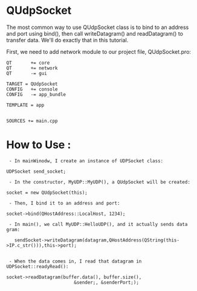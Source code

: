 # QUdpSocket

The most common way to use  QUdpSocket class is to bind to an address and port using bind(), then call writeDatagram() and readDatagram() to transfer data. We'll do exactly that in this tutorial.

First, we need to add network module to our project file, QUdpSocket.pro: 

    QT       += core
    QT       += network
    QT       -= gui

    TARGET = QUdpSocket
    CONFIG   += console
    CONFIG   -= app_bundle

    TEMPLATE = app


    SOURCES += main.cpp
    
# How to Use :


     - In mainWinodw, I create an instance of UDPSocket class:

    UDPSocket send_socket;

     - In the constructor, MyUDP::MyUDP(), a QUdpSocket will be created:

    socket = new QUdpSocket(this);

     - Then, I bind it to an address and port:

    socket->bind(QHostAddress::LocalHost, 1234);

     - In main(), we call MyUDP::HelloUDP(), and it actually sends data gram:

       sendSocket->writeDatagram(datagram,QHostAddress(QString(this->IP.c_str())),this->port);
      

     - When the data comes in, I read that datagram in UDPSocket::readyRead():

    socket->readDatagram(buffer.data(), buffer.size(),
                             &sender;, &senderPort;);


